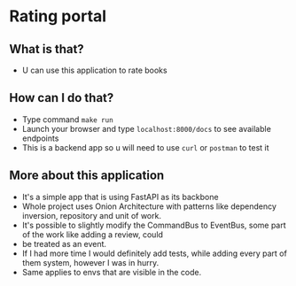 # Rating portal

## What is that?
- U can use this application to rate books

## How can I do that?
- Type command `make run`
- Launch your browser and type `localhost:8000/docs` to see available endpoints
- This is a backend app so u will need to use `curl` or `postman` to test it


## More about this application
- It's a simple app that is using FastAPI as its backbone
- Whole project uses Onion Architecture with patterns like dependency inversion, repository and unit of work.
- It's possible to slightly modify the CommandBus to EventBus, some part of the work like adding a review, could
- be treated as an event.
- If I had more time I would definitely add tests, while adding every part of them system, however I was in hurry.
- Same applies to envs that are visible in the code.